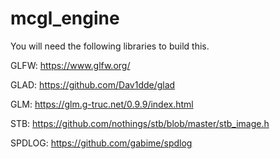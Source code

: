 # mcgl_engine
You will need the following libraries to build this.

GLFW: https://www.glfw.org/

GLAD: https://github.com/Dav1dde/glad

GLM: https://glm.g-truc.net/0.9.9/index.html

STB: https://github.com/nothings/stb/blob/master/stb_image.h

SPDLOG: https://github.com/gabime/spdlog

